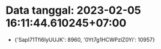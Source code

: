 # Data tanggal: 2023-02-05 16:11:44.610245+07:00

* {'SapI71Tfi6lyUUJK': 8960, '0Yt7g1HCWPzlZ0Yi': 10957}
